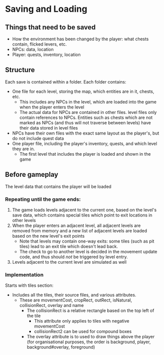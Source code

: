 # Saving and Loading

## Things that need to be saved
 * How the environment has been changed by the player: what chests contain, flicked levers, etc.
 * NPCs: data, location
 * Player: quests, inventory, location

## Structure

Each save is contained within a folder. Each folder contains:

 * One file for each level, storing the map, which entities are in it, chests, etc.
   * This includes any NPCs in the level, which are loaded into the game when the player enters the level
   * The actual data for NPCs are contained in other files. level files only contain references to NPCs. Entities such as chests which are not marked as NPCs (and thus will not traverse between levels) have their data stored in level files
 * NPCs have their own files with the exact same layout as the player's, but do not include quest data
 * One player file, including the player's inventory, quests, and which level they are in.
   * The first level that includes the player is loaded and shown in the game

## Before gameplay

The level data that contains the player will be loaded

### Repeating until the game ends:

1. The game loads levels adjacent to the current one, based on the level's save data, which contains special tiles which point to exit locations in other levels
2. When the player enters an adjacent level, all adjacent levels are removed from memory and a new list of adjacent levels are loaded based on the new level's exit points
   * Note that levels may contain one-way exits: some tiles (such as pit tiles) lead to an exit tile which doesn't lead back.
   * The check to go to another level is decided in the movement update code, and thus should _not_ be triggered by level entry.
3. Levels adjacent to the current level are simulated as well

### Implementation

Starts with tiles section:

- Includes all the tiles, their source files, and various attributes.
  - These are movementCost, cropRect, outRect, isNatural, collisionRect, overlay and name
    - The collisionRect is a relative rectangle based on the top left of the tile
      - This attribute only applies to tiles with negative movementCost
      - collisionRect2 can be used for compound boxes
    - The overlay attribute is to used to draw things above the player (for organisational purposes, the order is background, player, background#overlay, foreground)
  